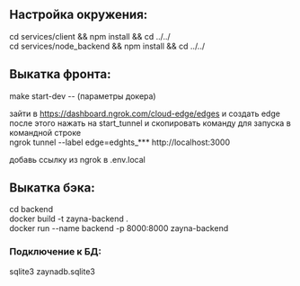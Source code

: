 ## Настройка окружения:  
cd services/client && npm install && cd ../../  
cd services/node_backend && npm install && cd ../../

## Выкатка фронта:
make start-dev -- (параметры докера)

<!-- ngrok http 3000 -->
зайти в https://dashboard.ngrok.com/cloud-edge/edges и создать edge  
после этого нажать на start_tunnel и скопировать команду для запуска в командной строке  
ngrok tunnel --label edge=edghts_*** http://localhost:3000  

добавь ссылку из ngrok в .env.local

## Выкатка бэка:
cd backend  
docker build -t zayna-backend .  
docker run --name backend -p 8000:8000 zayna-backend  

### Подключение к БД:  
sqlite3 zaynadb.sqlite3 